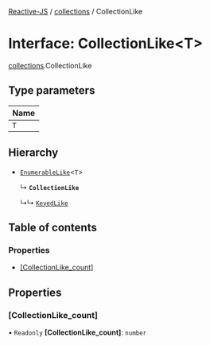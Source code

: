 [Reactive-JS](../README.md) / [collections](../modules/collections.md) / CollectionLike

# Interface: CollectionLike<T\>

[collections](../modules/collections.md).CollectionLike

## Type parameters

| Name |
| :------ |
| `T` |

## Hierarchy

- [`EnumerableLike`](collections.EnumerableLike.md)<`T`\>

  ↳ **`CollectionLike`**

  ↳↳ [`KeyedLike`](collections.KeyedLike.md)

## Table of contents

### Properties

- [[CollectionLike\_count]](collections.CollectionLike.md#[collectionlike_count])

## Properties

### [CollectionLike\_count]

• `Readonly` **[CollectionLike\_count]**: `number`
